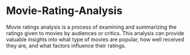 # Movie-Rating-Analysis


Movie ratings analysis is a process of examining and summarizing the ratings given to movies by audiences or critics. This analysis can provide valuable insights into what type of movies are popular, how well received they are, and what factors influence their ratings.
